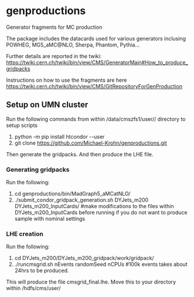 # genproductions
Generator fragments for MC production

The package includes the datacards used for various generators inclusing POWHEG, MG5_aMC@NLO, Sherpa, Phantom, Pythia...

Further details are reported in the twiki: https://twiki.cern.ch/twiki/bin/view/CMS/GeneratorMain#How_to_produce_gridpacks

Instructions on how to use the fragments are here https://twiki.cern.ch/twiki/bin/view/CMS/GitRepositoryForGenProduction

## Setup on UMN cluster

Run the following commands from within /data/cmszfs1/user/<username>/ directory to setup scripts

1. python -m pip install htcondor --user
2. git clone https://github.com/Michael-Krohn/genproductions.git
  
Then generate the gridpacks. And then produce the LHE file.

### Generating gridpacks
  
Run the following:
  
1. cd genproductions/bin/MadGraph5_aMCatNLO/
2. ./submit_condor_gridpack_generation.sh DYJets_m200 DYJets_m200_InputCards/   #make modifications to the files within DYJets_m200_InputCards before running if you do not want to produce sample with nominal settings
  
### LHE creation

Run the following:
  
1. cd DYJets_m200/DYJets_m200_gridpack/work/gridpack/
2. ./runcmsgrid.sh nEvents randomSeed nCPUs   #100k events takes about 24hrs to be produced.
  
This will produce the file cmsgrid_final.lhe. Move this to your directory within /hdfs/cms/user/
